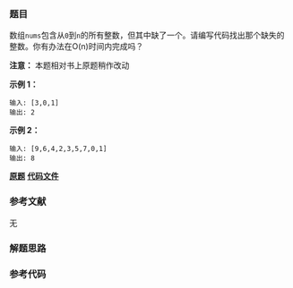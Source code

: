 ### 题目
数组`nums`包含从`0`到`n`的所有整数，但其中缺了一个。请编写代码找出那个缺失的整数。你有办法在O(n)时间内完成吗？

**注意：** 本题相对书上原题稍作改动

**示例 1：**

    
    
    输入: [3,0,1]
    输出: 2



**示例 2：**

    
    
    输入: [9,6,4,2,3,5,7,0,1]
    输出: 8
    

 **[原题](https://leetcode-cn.com/problems/missing-number-lcci/)**    **[代码文件]()**


### 参考文献
无

### 解题思路




### 参考代码

```go


```




